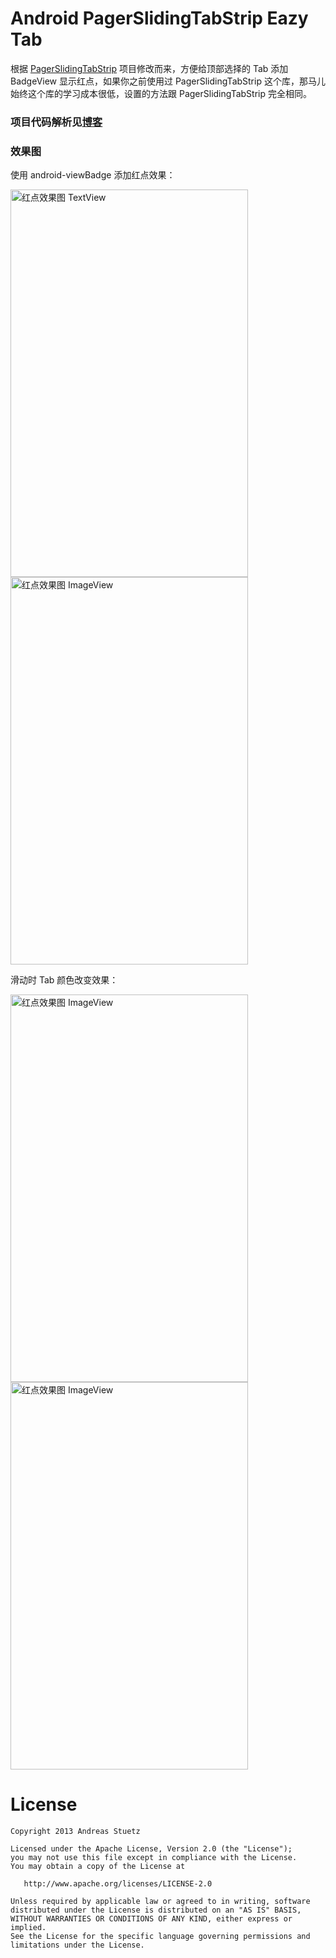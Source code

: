 # Android PagerSlidingTabStrip Eazy Tab
根据 [PagerSlidingTabStrip](https://github.com/astuetz/PagerSlidingTabStrip) 项目修改而来，方便给顶部选择的 Tab 添加 BadgeView 显示红点，如果你之前使用过 PagerSlidingTabStrip 这个库，那马儿始终这个库的学习成本很低，设置的方法跟 PagerSlidingTabStrip 完全相同。

### 项目代码解析见[博客](http://kingideayou.github.io/categories/PagerSlidingTabStrip/)

### 效果图
使用 android-viewBadge 添加红点效果：

<img src="https://raw.githubusercontent.com/kingideayou/PagerSlidingTabStripPro/master/pic/demo_img1.png" width = "380" height = "620" alt="红点效果图 TextView" align=center />

<img src="https://raw.githubusercontent.com/kingideayou/PagerSlidingTabStripPro/master/pic/demo_img2.png" width = "380" height = "620" alt="红点效果图 ImageView" align=center />

滑动时 Tab 颜色改变效果：

<img src="https://raw.githubusercontent.com/kingideayou/PagerSlidingTabStripPro/master/pic_2/demo_1_tv.gif" width = "380" height = "620" alt="红点效果图 ImageView" align=center />

<img src="https://raw.githubusercontent.com/kingideayou/PagerSlidingTabStripPro/master/pic_2/demo_1_ib.gif" width = "380" height = "620" alt="红点效果图 ImageView" align=center />


# License

    Copyright 2013 Andreas Stuetz

    Licensed under the Apache License, Version 2.0 (the "License");
    you may not use this file except in compliance with the License.
    You may obtain a copy of the License at

       http://www.apache.org/licenses/LICENSE-2.0

    Unless required by applicable law or agreed to in writing, software
    distributed under the License is distributed on an "AS IS" BASIS,
    WITHOUT WARRANTIES OR CONDITIONS OF ANY KIND, either express or implied.
    See the License for the specific language governing permissions and
    limitations under the License.
